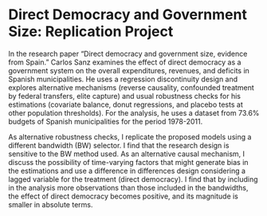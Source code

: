 # Direct Democracy and Government Size: Replication Project

In the research paper “Direct democracy and government size, evidence from Spain.” Carlos Sanz examines the effect of direct democracy as a government system on the overall expenditures, revenues, and deficits in Spanish municipalities. He uses a regression discontinuity design and explores alternative mechanisms (reverse causality, confounded treatment by federal transfers, elite capture) and usual robustness checks for his estimations (covariate balance, donut regressions, and placebo tests at other population thresholds). For the analysis, he uses a dataset from 73.6% budgets of Spanish municipalities for the period 1978-2011.

As alternative robustness checks, I replicate the proposed models using a different bandwidth (BW) selector. I find that the research design is sensitive to the BW method used. As an alternative causal mechanism, I discuss the possibility of time-varying factors that might generate bias in the estimations and use a difference in differences design considering a lagged variable for the treatment (direct democracy). I find that by including in the analysis more observations than those included in the bandwidths, the effect of direct democracy becomes positive, and its magnitude is smaller in absolute terms.
